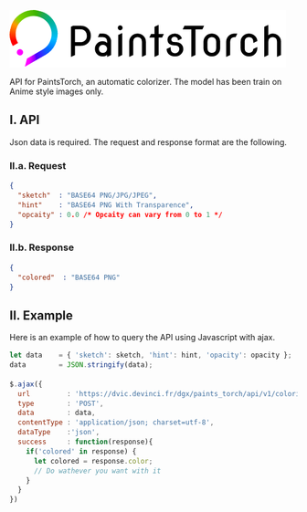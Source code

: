 ![LOGO](res/logo.png)

API for PaintsTorch, an automatic colorizer.
The model has been train on Anime style images only.

## I. API
Json data is required.
The request and response format are the following.

### II.a. Request
```json
{
  "sketch"  : "BASE64 PNG/JPG/JPEG",
  "hint"    : "BASE64 PNG With Transparence",
  "opcaity" : 0.0 /* Opcaity can vary from 0 to 1 */
}
```

### II.b. Response
```json
{
  "colored"  : "BASE64 PNG"
}
```

## II. Example
Here is an example of how to query the API using Javascript with ajax.
```js
let data    = { 'sketch': sketch, 'hint': hint, 'opacity': opacity };
data        = JSON.stringify(data);

$.ajax({
  url         : 'https://dvic.devinci.fr/dgx/paints_torch/api/v1/colorizer',
  type        : 'POST',
  data        : data,
  contentType : 'application/json; charset=utf-8',
  dataType    :'json',
  success     : function(response){
    if('colored' in response) {
      let colored = response.color;
      // Do wathever you want with it
    }
  }
})
```

